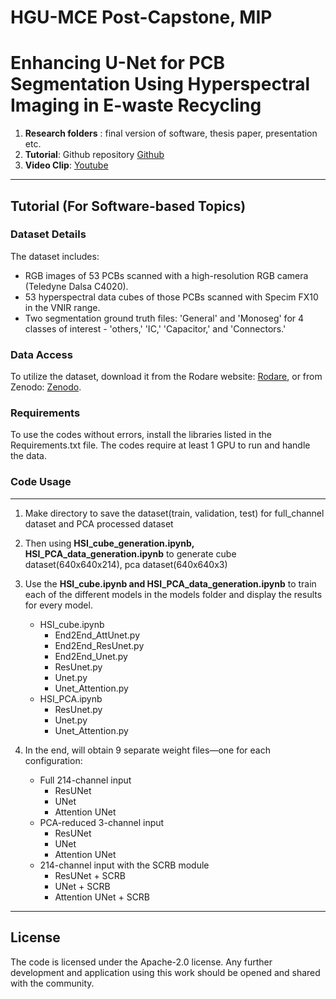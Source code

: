 # HGU-MCE Post-Capstone, MIP   
# Enhancing U-Net for PCB Segmentation Using Hyperspectral Imaging in E-waste Recycling

1. **Research folders** : final version of software, thesis paper, presentation etc. 
2. **Tutorial**:  Github repository [Github](https://github.com/lcg0070/HGU-MCE-Capstone)
3. **Video Clip**: [Youtube](https://youtu.be/RDxqIfjPETQ)

---
## Tutorial (For Software-based Topics) 

### Dataset Details

The dataset includes:
- RGB images of 53 PCBs scanned with a high-resolution RGB camera (Teledyne Dalsa C4020).
- 53 hyperspectral data cubes of those PCBs scanned with Specim FX10 in the VNIR range.
- Two segmentation ground truth files: 'General' and 'Monoseg' for 4 classes of interest - 'others,' 'IC,' 'Capacitor,' and 'Connectors.'

### Data Access

To utilize the dataset, download it from the Rodare website: [Rodare](https://rodare.hzdr.de/record/2704), or from Zenodo: [Zenodo](https://zenodo.org/records/10617721).

### Requirements

To use the codes without errors, install the libraries listed in the Requirements.txt file. The codes require at least 1 GPU to run and handle the data.

### Code Usage  

---
1. Make directory to save the dataset(train, validation, test) for full_channel dataset and PCA processed dataset
2. Then using **HSI_cube_generation.ipynb, HSI_PCA_data_generation.ipynb** to generate cube dataset(640x640x214), pca dataset(640x640x3)
3. Use the **HSI_cube.ipynb and HSI_PCA_data_generation.ipynb** to train each of the different models in the models folder and display the results for every model.
   - HSI_cube.ipynb  
        - End2End_AttUnet.py
        - End2End_ResUnet.py
        - End2End_Unet.py
        - ResUnet.py
        - Unet.py
        - Unet_Attention.py
   - HSI_PCA.ipynb
        - ResUnet.py
        - Unet.py
        - Unet_Attention.py

4. In the end, will obtain 9 separate weight files—one for each configuration:
   - Full 214-channel input 
     - ResUNet 
     - UNet 
     - Attention UNet 
   - PCA-reduced 3-channel input 
     - ResUNet 
     - UNet 
     - Attention UNet 
   - 214-channel input with the SCRB module 
     - ResUNet + SCRB 
     - UNet + SCRB 
     - Attention UNet + SCRB
---


## License

The code is licensed under the Apache-2.0 license. Any further development and application using this work should be opened and shared with the community.

